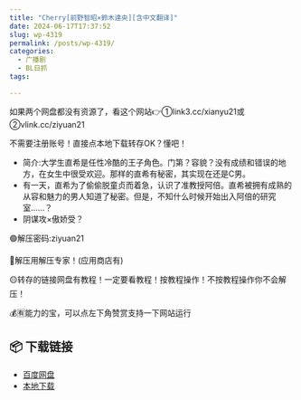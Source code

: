 ```yaml
---
title: "Cherry[前野智昭×鈴木達央][含中文翻译]"
date: 2024-06-17T17:37:52
slug: wp-4319
permalink: /posts/wp-4319/
categories:
  - 广播剧
  - BL日抓
tags:

---
```


如果两个网盘都没有资源了，看这个网站👉①link3.cc/xianyu21或②vlink.cc/ziyuan21

不需要注册账号！直接点本地下载转存OK？懂吧！

*   简介:大学生直希是任性冷酷的王子角色。门第？容貌？没有成绩和错误的地方，在女生中很受欢迎。那样的直希有秘密，其实现在还是C男。
*   有一天，直希为了偷偷脱童贞而着急，认识了准教授阿倍。直希被拥有成熟的从容和魅力的男人知道了秘密。但是，不知什么时候开始出入阿倍的研究室……？
*   阴谋攻×傲娇受？

🟢解压密码:ziyuan21

🔵解压用解压专家！(应用商店有)

🟡转存的链接网盘有教程！一定要看教程！按教程操作！不按教程操作你不会解压！

💰🈶能力的宝，可以点左下角赞赏支持一下网站运行

## 📦 下载链接
- [百度网盘](https://blziyuan21.com/pay-download/4319?key=7d5f9e2627&down_id=0)
- [本地下载](https://blziyuan21.com/pay-download/4319?key=7d5f9e2627&down_id=1)

